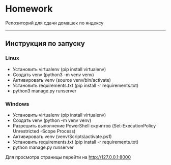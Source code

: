 # Homework
Репозиторий для сдачи домашек по яндексу
___
## Инструкция по запуску

### Linux

- Установить virtualenv (pip install virtualenv)
- Создать venv (python3 -m venv venv)
- Активировать venv (source venv/bin/activate)
- Установить requirements.txt (pip install -r requirements.txt)
- python3 manage.py runserver

### Windows

- Установить virtualenv (pip install virtualenv)
- Создать venv (python -m venv venv)
- Разрешить выполнение PowerShell скриптов (Set-ExecutionPolicy Unrestricted -Scope Process)
- Активировать venv (venv\Scripts\activate.ps1)
- Установить requirements.txt (pip install -r requirements.txt)
- python manage.py runserver

Для просмотра страницы перейти на http://127.0.0.1:8000 